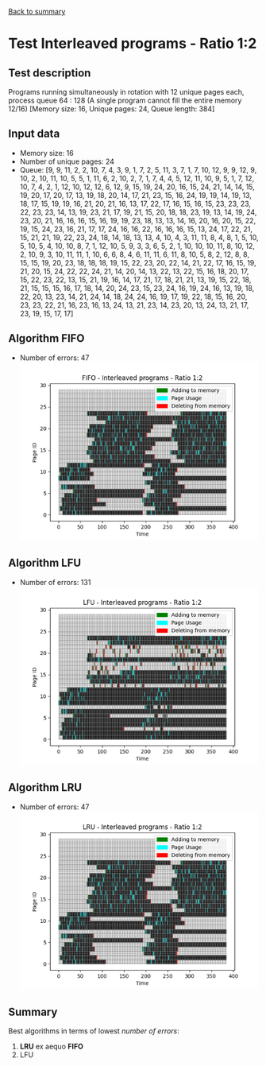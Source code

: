 [Back to summary](./readme.md)

# Test Interleaved programs - Ratio 1:2
## Test description
Programs running simultaneously in rotation with 12 unique pages each, process queue 64 : 128 (A single program cannot fill the entire memory 12/16) [Memory size: 16, Unique pages: 24, Queue length: 384]
## Input data
- Memory size: 16
- Number of unique pages: 24
- Queue: [9, 9, 11, 2, 2, 10, 7, 4, 3, 9, 1, 7, 2, 5, 11, 3, 7, 1, 7, 10, 12, 9, 9, 12, 9, 10, 2, 10, 11, 10, 5, 5, 1, 11, 6, 2, 10, 2, 7, 1, 7, 4, 4, 5, 12, 11, 10, 9, 5, 1, 7, 12, 10, 7, 4, 2, 1, 12, 10, 12, 12, 6, 12, 9, 15, 19, 24, 20, 16, 15, 24, 21, 14, 14, 15, 19, 20, 17, 20, 17, 13, 19, 18, 20, 14, 17, 21, 23, 15, 16, 24, 19, 19, 14, 19, 13, 18, 17, 15, 19, 19, 16, 21, 20, 21, 16, 13, 17, 22, 17, 16, 15, 16, 15, 23, 23, 23, 22, 23, 23, 14, 13, 19, 23, 21, 17, 19, 21, 15, 20, 18, 18, 23, 19, 13, 14, 19, 24, 23, 20, 21, 16, 16, 16, 15, 16, 19, 19, 23, 18, 13, 13, 14, 16, 20, 16, 20, 15, 22, 19, 15, 24, 23, 16, 21, 17, 17, 24, 16, 16, 22, 16, 16, 16, 15, 13, 24, 17, 22, 21, 15, 21, 21, 19, 22, 23, 24, 18, 14, 18, 13, 13, 4, 10, 4, 3, 11, 11, 8, 4, 8, 1, 5, 10, 5, 10, 5, 4, 10, 10, 8, 7, 1, 12, 10, 5, 9, 3, 3, 6, 5, 2, 1, 10, 10, 10, 11, 8, 10, 12, 2, 10, 9, 3, 10, 11, 11, 1, 10, 6, 6, 8, 4, 6, 11, 11, 6, 11, 8, 10, 5, 8, 2, 12, 8, 8, 15, 15, 19, 20, 23, 18, 18, 18, 19, 15, 22, 23, 20, 22, 14, 21, 22, 17, 16, 15, 19, 21, 20, 15, 24, 22, 22, 24, 21, 14, 20, 14, 13, 22, 13, 22, 15, 16, 18, 20, 17, 15, 22, 23, 22, 13, 15, 21, 19, 16, 14, 17, 21, 17, 18, 21, 21, 13, 19, 15, 22, 18, 21, 15, 15, 15, 16, 17, 18, 14, 20, 24, 23, 15, 23, 24, 16, 19, 24, 16, 13, 19, 18, 22, 20, 13, 23, 14, 21, 24, 14, 18, 24, 24, 16, 19, 17, 19, 22, 18, 15, 16, 20, 23, 23, 22, 21, 16, 23, 16, 13, 24, 13, 21, 23, 14, 23, 20, 13, 24, 13, 21, 17, 23, 19, 15, 17, 17]

## Algorithm FIFO
- Number of errors: 47
![Graph FIFO](FIFO_interleavedratio12.png)

## Algorithm LFU
- Number of errors: 131
![Graph LFU](LFU_interleavedratio12.png)

## Algorithm LRU
- Number of errors: 47
![Graph LRU](LRU_interleavedratio12.png)

## Summary

Best algorithms in terms of lowest _number of errors_: 
1. **LRU** ex aequo **FIFO**
3. LFU

